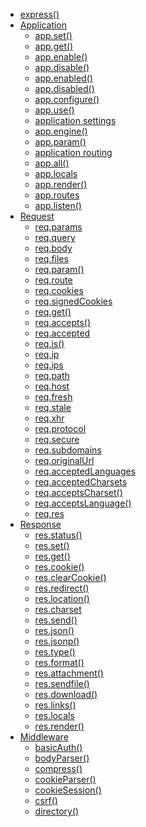 <ul id="menu">
    <li><a href="#express">express()</a></li>
    <li id="app-api"> <a href="#application">Application</a>
        <ul id="app-menu">
            <li><a href="#app.set">app.set()</a>
            </li>
            <li><a href="#app.get">app.get()</a>
            </li>
            <li><a href="#app.enable">app.enable()</a>
            </li>
            <li><a href="#app.disable">app.disable()</a>
            </li>
            <li><a href="#app.enabled">app.enabled()</a>
            </li>
            <li><a href="#app.disabled">app.disabled()</a>
            </li>
            <li><a href="#app.configure">app.configure()</a>
            </li>
            <li><a href="#app.use">app.use()</a>
            </li>
            <li><a href="#app-settings">application settings</a>
            </li>
            <li><a href="#app.engine">app.engine()</a>
            </li>
            <li><a href="#app.param">app.param()</a>
            </li>
            <li><a href="#app.VERB">application routing</a>
            </li>
            <li><a href="#app.all">app.all()</a>
            </li>
            <li><a href="#app.locals">app.locals</a>
            </li>
            <li><a href="#app.render">app.render()</a>
            </li>
            <li><a href="#app.routes">app.routes</a>
            </li>
            <li><a href="#app.listen">app.listen()</a>
            </li>
        </ul>
    </li>
    <li id="req-api"> <a href="#request">Request</a>
        <ul id="req-menu">
            <li><a href="#req.params">req.params</a>
            </li>
            <li><a href="#req.query">req.query</a>
            </li>
            <li><a href="#req.body">req.body</a>
            </li>
            <li><a href="#req.files">req.files</a>
            </li>
            <li><a href="#req.param">req.param()</a>
            </li>
            <li><a href="#req.route">req.route</a>
            </li>
            <li><a href="#req.cookies">req.cookies</a>
            </li>
            <li><a href="#req.signedCookies">req.signedCookies</a>
            </li>
            <li><a href="#req.get">req.get()</a>
            </li>
            <li><a href="#req.accepts">req.accepts()</a>
            </li>
            <li><a href="#req.accepted">req.accepted</a>
            </li>
            <li><a href="#req.is">req.is()</a>
            </li>
            <li><a href="#req.ip">req.ip</a>
            </li>
            <li><a href="#req.ips">req.ips</a>
            </li>
            <li><a href="#req.path">req.path</a>
            </li>
            <li><a href="#req.host">req.host</a>
            </li>
            <li><a href="#req.fresh">req.fresh</a>
            </li>
            <li><a href="#req.stale">req.stale</a>
            </li>
            <li><a href="#req.xhr">req.xhr</a>
            </li>
            <li><a href="#req.protocol">req.protocol</a>
            </li>
            <li><a href="#req.secure">req.secure</a>
            </li>
            <li><a href="#req.subdomains">req.subdomains</a>
            </li>
            <li><a href="#req.originalUrl">req.originalUrl</a>
            </li>
            <li><a href="#req.acceptedLanguages">req.acceptedLanguages</a>
            </li>
            <li><a href="#req.acceptedCharsets">req.acceptedCharsets</a>
            </li>
            <li><a href="#req.acceptsCharset">req.acceptsCharset()</a>
            </li>
            <li><a href="#req.acceptsLanguage">req.acceptsLanguage()</a>
            </li>
            <li><a href="#req.res">req.res</a>
            </li>
        </ul>
    </li>
    <li id="res-api"> <a href="#response">Response</a>
        <ul id="res-menu">
            <li><a href="#res.status">res.status()</a>
            </li>
            <li><a href="#res.set">res.set()</a>
            </li>
            <li><a href="#res.get">res.get()</a>
            </li>
            <li><a href="#res.cookie">res.cookie()</a>
            </li>
            <li><a href="#res.clearCookie">res.clearCookie()</a>
            </li>
            <li><a href="#res.redirect">res.redirect()</a>
            </li>
            <li><a href="#res.location">res.location()</a>
            </li>
            <li><a href="#res.charset">res.charset</a>
            </li>
            <li><a href="#res.send">res.send()</a>
            </li>
            <li><a href="#res.json">res.json()</a>
            </li>
            <li><a href="#res.jsonp">res.jsonp()</a>
            </li>
            <li><a href="#res.type">res.type()</a>
            </li>
            <li><a href="#res.format">res.format()</a>
            </li>
            <li><a href="#res.attachment">res.attachment()</a>
            </li>
            <li><a href="#res.sendfile">res.sendfile()</a>
            </li>
            <li><a href="#res.download">res.download()</a>
            </li>
            <li><a href="#res.links">res.links()</a>
            </li>
            <li><a href="#res.locals">res.locals</a>
            </li>
            <li><a href="#res.render">res.render()</a>
            </li>
        </ul>
    </li>
    <li id="middleware-api"><a href="#middleware">Middleware</a>
        <ul id="middleware-menu">
            <li><a href="#basicAuth">basicAuth()</a>
            </li>
            <li><a href="#bodyParser">bodyParser()</a>
            </li>
            <li><a href="#compress">compress()</a>
            </li>
            <li><a href="#cookieParser">cookieParser()</a>
            </li>
            <li><a href="#cookieSession">cookieSession()</a>
            </li>
            <li><a href="#csrf">csrf()</a>
            </li>
            <li><a href="#directory">directory()</a>
            </li>
        </ul>
    </li>
</ul>
